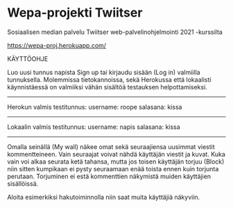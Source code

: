 # Wepa-projekti Twiitser
Sosiaalisen median palvelu Twiitser web-palvelinohjelmointi 2021 -kurssilta

https://wepa-proj.herokuapp.com/

KÄYTTÖOHJE

Luo uusi tunnus napista Sign up tai kirjaudu sisään (Log in) valmiilla tunnuksella.
Molemmissa tietokannoissa, sekä Herokussa että lokaalisti käynnistäessä on valmiiksi vähän sisältöä testauksen helpottamiseksi.
___________________________
Herokun valmis testitunnus:
username: roope
salasana: kissa
___________________________
Lokaalin valmis testitunnus:
username: napis
salasana: kissa
___________________________

Omalla seinällä (My wall) näkee omat sekä seuraajiensa uusimmat viestit kommentteineen.
Vain seuraajat voivat nähdä käyttäjän viestit ja kuvat.
Kuka vain voi alkaa seurata ketä tahansa, mutta jos toisen käyttäjän torjuu (Block) niin
sitten kumpikaan ei pysty seuraamaan enää toista ennen kuin torjunta perutaan.
Torjuminen ei estä kommenttien näkymistä muiden käyttäjien sisällöissä.

Aloita esimerkiksi hakutoiminnolla niin saat muita käyttäjiä näkyviin.
